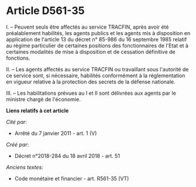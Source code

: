 # Article D561-35

I. – Peuvent seuls être affectés au service TRACFIN, après avoir été préalablement habilités, les agents publics et les
agents mis à disposition en application de l'article 13 du décret n° 85-986 du 16 septembre 1985 relatif au régime
particulier de certaines positions des fonctionnaires de l'Etat et à certaines modalités de mise à disposition et de
cessation définitive de fonctions.

II. – Les agents affectés au service TRACFIN ou travaillant sous l'autorité de ce service sont, si nécessaire, habilités
conformément à la réglementation en vigueur relative à la protection des secrets de la défense nationale.

III. – Les habilitations prévues au I et II sont délivrées aux agents par le ministre chargé de l'économie.

**Liens relatifs à cet article**

_Cité par_:

  - Arrêté du 7 janvier 2011 - art. 1 (V)

_Créé par_:

  - Décret n°2018-284 du 18 avril 2018 - art. 51

_Anciens textes_:

  - Code monétaire et financier - art. R561-35 (VT)
